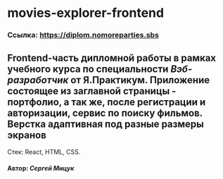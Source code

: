 # movies-explorer-frontend

### Ссылка: https://diplom.nomoreparties.sbs

## Frontend-часть дипломной работы в рамках учебного курса по специальности *Вэб-разработчик* от Я.Практикум. Приложение состоящее из заглавной страницы - портфолио, а так же, после регистрации и авторизации, сервис по поиску фильмов. Верстка адаптивная под разные размеры экранов

Стек: React, HTML, CSS.

#### Автор: *Сергей Мицук*

